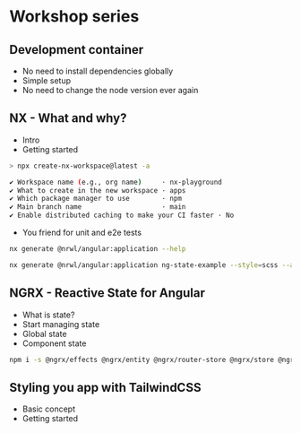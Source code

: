 # Workshop series

## Development container

- No need to install dependencies globally
- Simple setup
- No need to change the node version ever again

## NX - What and why?

- Intro
- Getting started

```bash
> npx create-nx-workspace@latest -a

✔ Workspace name (e.g., org name)     · nx-playground
✔ What to create in the new workspace · apps
✔ Which package manager to use        · npm
✔ Main branch name                    · main
✔ Enable distributed caching to make your CI faster · No
```

- You friend for unit and e2e tests

```bash
nx generate @nrwl/angular:application --help
```

```bash
nx generate @nrwl/angular:application ng-state-example --style=scss --addTailwind --routing --standalone --standaloneConfig --no-interactive
```

## NGRX - Reactive State for Angular

- What is state?
- Start managing state
- Global state
- Component state

```bash
npm i -s @ngrx/effects @ngrx/entity @ngrx/router-store @ngrx/store @ngrx/store-devtools 
```

## Styling you app with TailwindCSS

- Basic concept
- Getting started
